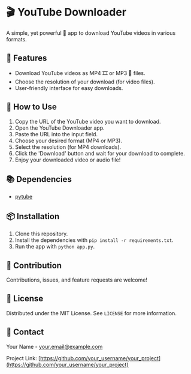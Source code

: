 # 🎬 YouTube Downloader

A simple, yet powerful 💪 app to download YouTube videos in various formats. 

## 🚀 Features
- Download YouTube videos as MP4 🎞️ or MP3 🎵 files.
- Choose the resolution of your download (for video files).
- User-friendly interface for easy downloads.

## 📝 How to Use
1. Copy the URL of the YouTube video you want to download.
2. Open the YouTube Downloader app.
3. Paste the URL into the input field.
4. Choose your desired format (MP4 or MP3).
5. Select the resolution (for MP4 downloads).
6. Click the 'Download' button and wait for your download to complete.
7. Enjoy your downloaded video or audio file!

## 📚 Dependencies
- [pytube](https://github.com/pytube/pytube)

## 📦 Installation
1. Clone this repository.
2. Install the dependencies with `pip install -r requirements.txt`.
3. Run the app with `python app.py`.

## 🙌 Contribution
Contributions, issues, and feature requests are welcome!

## 📃 License
Distributed under the MIT License. See `LICENSE` for more information.

## 📧 Contact
Your Name - your.email@example.com

Project Link: [https://github.com/your_username/your_project](https://github.com/your_username/your_project)